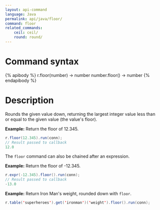 ```yaml
---
layout: api-command
language: Java
permalink: api/java/floor/
command: floor
related_commands:
    ceil: ceil/
    round: round/
---
```

# Command syntax #

{% apibody %}
r.floor(number) &rarr; number
number.floor() &rarr; number
{% endapibody %}

# Description #

Rounds the given value down, returning the largest integer value less than or equal to the given value (the value's floor).

__Example:__ Return the floor of 12.345.

```java
r.floor(12.345).run(conn);
// Result passed to callback
12.0
```

The `floor` command can also be chained after an expression.

__Example:__ Return the floor of -12.345.

```java
r.expr(-12.345).floor().run(conn);
// Result passed to callback
-13.0
```

__Example:__ Return Iron Man's weight, rounded down with `floor`.

```java
r.table('superheroes').get('ironman')('weight').floor().run(conn);
```
